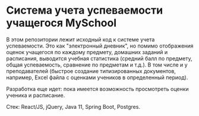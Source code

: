 # Система учета успеваемости учащегося MySchool

В этом репозитории лежит исходный код к системе учета успеваемости. Это как "электронный дневник", но помимо отображения оценок учащегося по каждому предмету, домашних заданий и расписания, выводится учебная статистика (средний балл по предмету, общая успеваемость, сравнение по предметам и т.д.). В том числе и у преподавателей (быстрое создание типизированных документов, например, Excel файла с оценками учеников в определенный период).

Разработка еще идет: пока имеется возможность просмотреть оценки ученика и расписание.
[](files/example.jpeg)

Стек: React/JS, jQuery, Java 11, Spring Boot, Postgres.
